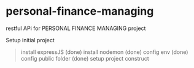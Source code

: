 # personal-finance-managing
restful APi for PERSONAL FINANCE MANAGING project

Setup initial project
> install expressJS (done)
> install nodemon (done)
> config env (done)
> config public folder (done)
> setup project construct